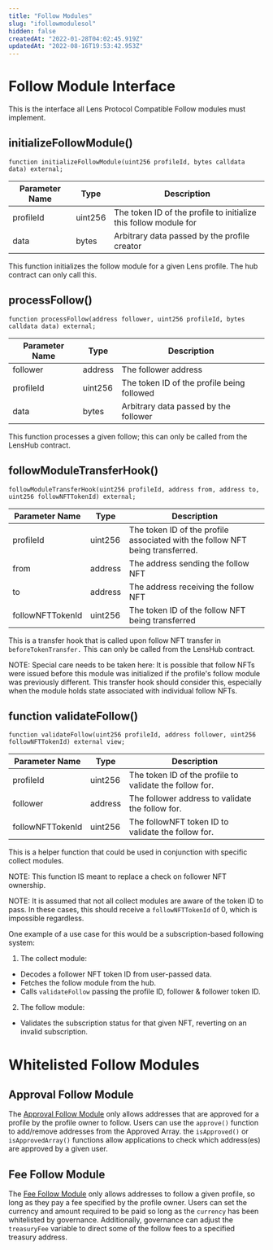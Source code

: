 ```yaml
---
title: "Follow Modules"
slug: "ifollowmodulesol"
hidden: false
createdAt: "2022-01-28T04:02:45.919Z"
updatedAt: "2022-08-16T19:53:42.953Z"
---
```


# Follow Module Interface

This is the interface all Lens Protocol Compatible Follow modules must implement.

## initializeFollowModule()

`function initializeFollowModule(uint256 profileId, bytes calldata data) external;`

| Parameter Name | Type    | Description                                                      |
| -------------- | ------- | ---------------------------------------------------------------- |
| profileId      | uint256 | The token ID of the profile to initialize this follow module for |
| data           | bytes   | Arbitrary data passed by the profile creator                     |

This function initializes the follow module for a given Lens profile. The hub contract can only call this.

## processFollow()

`function processFollow(address follower, uint256 profileId, bytes calldata data) external;`

| Parameter Name | Type    | Description                                |
| -------------- | ------- | ------------------------------------------ |
| follower       | address | The follower address                       |
| profileId      | uint256 | The token ID of the profile being followed |
| data           | bytes   | Arbitrary data passed by the follower      |

This function processes a given follow; this can only be called from the LensHub contract.

## followModuleTransferHook()

`followModuleTransferHook(uint256 profileId, address from, address to, uint256 followNFTTokenId) external;`

| Parameter Name   | Type    | Description                                                                   |
| ---------------- | ------- | ----------------------------------------------------------------------------- |
| profileId        | uint256 | The token ID of the profile associated with the follow NFT being transferred. |
| from             | address | The address sending the follow NFT                                            |
| to               | address | The address receiving the follow NFT                                          |
| followNFTTokenId | uint256 | The token ID of the follow NFT being transferred                              |

This is a transfer hook that is called upon follow NFT transfer in `beforeTokenTransfer.` This can only be called from the LensHub contract.

NOTE: Special care needs to be taken here: It is possible that follow NFTs were issued before this module was initialized if the profile's follow module was previously different. This transfer hook should consider this, especially when the module holds state associated with individual follow NFTs.

## function validateFollow()

`function validateFollow(uint256 profileId, address follower, uint256 followNFTTokenId) external view;`

| Parameter Name   | Type    | Description                                             |
| ---------------- | ------- | ------------------------------------------------------- |
| profileId        | uint256 | The token ID of the profile to validate the follow for. |
| follower         | address | The follower address to validate the follow for.        |
| followNFTTokenId | uint256 | The followNFT token ID to validate the follow for.      |

This is a helper function that could be used in conjunction with specific collect modules.

NOTE: This function IS meant to replace a check on follower NFT ownership.

NOTE: It is assumed that not all collect modules are aware of the token ID to pass. In these cases, this should receive a `followNFTTokenId` of 0, which is impossible regardless.

One example of a use case for this would be a subscription-based following system:

1.  The collect module:

- Decodes a follower NFT token ID from user-passed data.
- Fetches the follow module from the hub.
- Calls `validateFollow` passing the profile ID, follower & follower token ID.

2.  The follow module:

- Validates the subscription status for that given NFT, reverting on an invalid subscription.

# Whitelisted Follow Modules

## Approval Follow Module

The [Approval Follow Module](https://github.com/lens-protocol/lens-protocol/blob/main/contracts/core/modules/follow/ApprovalFollowModule.sol) only allows addresses that are approved for a profile by the profile owner to follow. Users can use the `approve()` function to add/remove addresses from the Approved Array. the `isApproved()` or `isApprovedArray()` functions allow applications to check which address(es) are approved by a given user.

## Fee Follow Module

The [Fee Follow Module](https://github.com/lens-protocol/lens-protocol/blob/main/contracts/core/modules/follow/FeeFollowModule.sol) only allows addresses to follow a given profile, so long as they pay a fee specified by the profile owner. Users can set the currency and amount required to be paid so long as the `currency` has been whitelisted by governance. Additionally, governance can adjust the `treasuryFee` variable to direct some of the follow fees to a specified treasury address.
